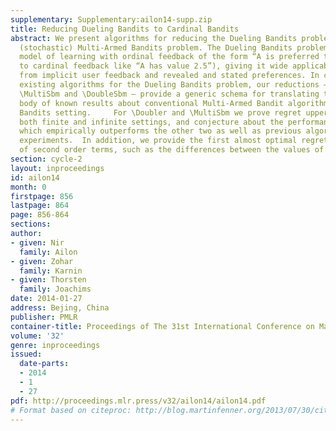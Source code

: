 ```yaml
---
supplementary: Supplementary:ailon14-supp.zip
title: Reducing Dueling Bandits to Cardinal Bandits
abstract: We present algorithms for reducing the Dueling Bandits problem to the conventional
  (stochastic) Multi-Armed Bandits problem. The Dueling Bandits problem is an online
  model of learning with ordinal feedback of the form “A is preferred to B” (as opposed
  to cardinal feedback like “A has value 2.5”), giving it wide applicability in learning
  from implicit user feedback and revealed and stated preferences. In contrast to
  existing algorithms for the Dueling Bandits problem, our reductions – named \Doubler,
  \MultiSbm and \DoubleSbm – provide a generic schema for translating the extensive
  body of known results about conventional Multi-Armed Bandit algorithms to the Dueling
  Bandits setting.     For \Doubler and \MultiSbm we prove regret upper bounds in
  both finite and infinite settings, and conjecture about the performance of \DoubleSbm
  which empirically outperforms the other two as well as previous algorithms in our
  experiments.  In addition, we provide the first almost optimal regret bound in terms
  of second order terms, such as the differences between the values of the arms.
section: cycle-2
layout: inproceedings
id: ailon14
month: 0
firstpage: 856
lastpage: 864
page: 856-864
sections: 
author:
- given: Nir
  family: Ailon
- given: Zohar
  family: Karnin
- given: Thorsten
  family: Joachims
date: 2014-01-27
address: Bejing, China
publisher: PMLR
container-title: Proceedings of The 31st International Conference on Machine Learning
volume: '32'
genre: inproceedings
issued:
  date-parts:
  - 2014
  - 1
  - 27
pdf: http://proceedings.mlr.press/v32/ailon14/ailon14.pdf
# Format based on citeproc: http://blog.martinfenner.org/2013/07/30/citeproc-yaml-for-bibliographies/
---
```

